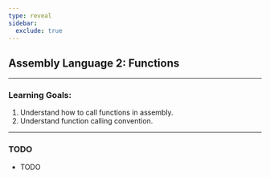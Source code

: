 ```yaml
---
type: reveal
sidebar:
  exclude: true
---
```


## Assembly Language 2: Functions

---

### Learning Goals:

1. Understand how to call functions in assembly.
   <!-- ​.element: class="fragment" -->
1. Understand function calling convention.
   <!-- ​.element: class="fragment" -->

---

### TODO

- TODO
